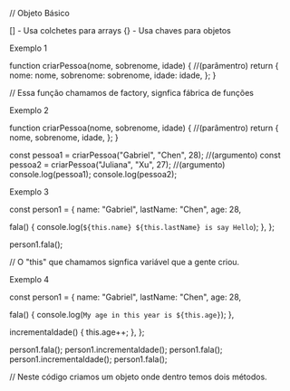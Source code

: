 // Objeto Básico

[] - Usa colchetes para arrays
{} - Usa chaves para objetos

Exemplo 1

function criarPessoa(nome, sobrenome, idade) {
//(parâmentro)
return {
nome: nome,
sobrenome: sobrenome,
idade: idade,
};
}

// Essa função chamamos de factory, signfica fábrica de funções

Exemplo 2

function criarPessoa(nome, sobrenome, idade) {
//(parâmentro)
return {
nome,
sobrenome,
idade,
};
}

const pessoa1 = criarPessoa("Gabriel", "Chen", 28); //(argumento)
const pessoa2 = criarPessoa("Juliana", "Xu", 27); //(argumento)
console.log(pessoa1);
console.log(pessoa2);

Exemplo 3

const person1 = {
name: "Gabriel",
lastName: "Chen",
age: 28,

fala() {
console.log(`${this.name} ${this.lastName} is say Hello`);
},
};

person1.fala();

// O "this" que chamamos signfica variável que a gente criou.

Exemplo 4

const person1 = {
name: "Gabriel",
lastName: "Chen",
age: 28,

fala() {
console.log(`My age in this year is ${this.age}`);
},

incrementaIdade() {
this.age++;
},
};

person1.fala();
person1.incrementaIdade();
person1.fala();
person1.incrementaIdade();
person1.fala();

// Neste código criamos um objeto onde dentro temos dois métodos.
